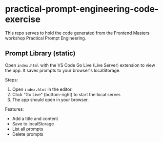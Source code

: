# practical-prompt-engineering-code-exercise

This repo serves to hold the code generated from the Frontend Masters workshop Practical Prompt Engineering.

## Prompt Library (static)

Open `index.html` with the VS Code Go Live (Live Server) extension to view the app. It saves prompts to your browser's localStorage.

Steps:

1. Open `index.html` in the editor.
2. Click "Go Live" (bottom-right) to start the local server.
3. The app should open in your browser.

Features:
- Add a title and content
- Save to localStorage
- List all prompts
- Delete prompts